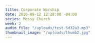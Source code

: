 ```yaml
---
title: Corporate Worship
date: 2016-09-12 12:28:00 -04:00
series: Messy Church
week: 2
audio_file: "/uploads/test-5d32a3.mp3"
thumbnail_image: "/uploads/thumb2.jpg"
---
```


